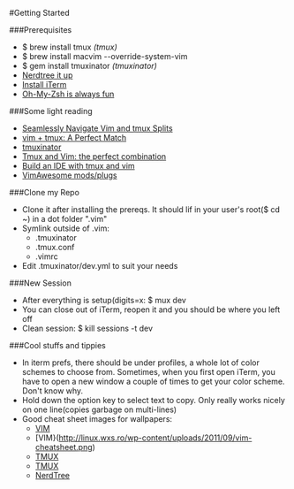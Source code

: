 #Getting Started

###Prerequisites

  * $ brew install tmux _(tmux)_
  * $ brew install macvim --override-system-vim
  * $ gem install tmuxinator _(tmuxinator)_
  * [Nerdtree it up](https://github.com/scrooloose/nerdtree)
  * [Install iTerm](http://www.iterm2.com/downloads/stable/iTerm2_v2_0.zip)
  * [Oh-My-Zsh is always fun](https://github.com/robbyrussell/oh-my-zsh)

###Some light reading
  * [Seamlessly Navigate Vim and tmux Splits](https://robots.thoughtbot.com/seamlessly-navigate-vim-and-tmux-splits)
  * [vim + tmux: A Perfect Match](https://teamgaslight.com/blog/vim-plus-tmux-a-perfect-match)
  * [tmuxinator](https://github.com/tmuxinator/tmuxinator)
  * [Tmux and Vim: the perfect combination](http://tilvim.com/2014/07/30/tmux-and-vim.html)
  * [Build an IDE with tmux and vim](http://alexyoung.org/2011/12/19/build-an-ide-with-tmux-and-vim/)
  * [VimAwesome mods/plugs](http://vimawesome.com/)
  
###Clone my Repo
  * Clone it after installing the prereqs. It should lif in your user's root($ cd ~) in a dot folder ".vim"
  * Symlink outside of .vim:  
    * .tmuxinator
	* .tmux.conf
	* .vimrc
  * Edit .tmuxinator/dev.yml to suit your needs

###New Session
  * After everything is setup(digits=x: $ mux dev
  * You can close out of iTerm, reopen it and you should be where you left off
  * Clean session: $ kill sessions -t dev

###Cool stuffs and tippies
  * In iterm prefs, there should be under profiles, a whole lot of color schemes to choose from. Sometimes, when you first open iTerm, you have to open a new window a couple of times to get your color scheme. Don't know why.
  * Hold down the option key to select text to copy. Only really works nicely on one line(copies garbage on multi-lines)
  * Good cheat sheet images for wallpapers:  
    * [VIM](https://cdn.shopify.com/s/files/1/0165/4168/files/digital-preview-letter.png)
	* [VIM}(http://linux.wxs.ro/wp-content/uploads/2011/09/vim-cheatsheet.png)
	* [TMUX](http://www.clintoncurry.net/wp-content/uploads/2013/11/tmux-cheatsheet.png)
    * [TMUX](http://tim.gremalm.se/wp-content/uploads/2013/10/Cheat-Sheet-tmux.png)
	* [NerdTree](http://www.cheatography.com/storage/thumb/stepk_vim-nerdtree.600.jpg)
